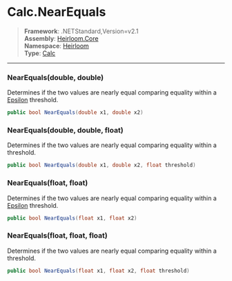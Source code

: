# Calc.NearEquals

> **Framework**: .NETStandard,Version=v2.1  
> **Assembly**: [Heirloom.Core][0]  
> **Namespace**: [Heirloom][0]  
> **Type**: [Calc][1]  

--------------------------------------------------------------------------------

### NearEquals(double, double)

Determines if the two values are nearly equal comparing equality within a [Epsilon][2] threshold.

```cs
public bool NearEquals(double x1, double x2)
```

### NearEquals(double, double, float)

Determines if the two values are nearly equal comparing equality within a threshold.

```cs
public bool NearEquals(double x1, double x2, float threshold)
```

### NearEquals(float, float)

Determines if the two values are nearly equal comparing equality within a [Epsilon][2] threshold.

```cs
public bool NearEquals(float x1, float x2)
```

### NearEquals(float, float, float)

Determines if the two values are nearly equal comparing equality within a threshold.

```cs
public bool NearEquals(float x1, float x2, float threshold)
```

[0]: ..\Heirloom.Core.md
[1]: Heirloom.Calc.md
[2]: Heirloom.Calc.Epsilon.md
